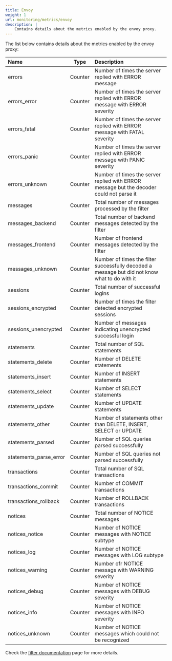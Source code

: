 ```yaml
---
title: Envoy
weight: 1
url: monitoring/metrics/envoy
description: |
    Contains details about the metrics enabled by the envoy proxy.
---
```


The list below contains details about the metrics enabled by the envoy proxy:

|          Name          	|   Type  	|                                          Description                                          	|
|:-----------------------	|:-------:	|:--------------------------------------------------------------------------------------------- 	|
| errors                 	| Counter 	| Number of times the server replied with ERROR message                                         	|
| errors_error           	| Counter 	| Number of times the server replied with ERROR message with ERROR severity                     	|
| errors_fatal           	| Counter 	| Number of times the server replied with ERROR message with FATAL severity                     	|
| errors_panic           	| Counter 	| Number of times the server replied with ERROR message with PANIC severity                     	|
| errors_unknown         	| Counter 	| Number of times the server replied with ERROR message but the decoder could not parse it      	|
| messages               	| Counter 	| Total number of messages processed by the filter                                              	|
| messages_backend       	| Counter 	| Total number of backend messages detected by the filter                                       	|
| messages_frontend      	| Counter 	| Number of frontend messages detected by the filter                                            	|
| messages_unknown       	| Counter 	| Number of times the filter successfully decoded a message but did not know what to do with it 	|
| sessions               	| Counter 	| Total number of successful logins                                                             	|
| sessions_encrypted     	| Counter 	| Number of times the filter detected encrypted sessions                                        	|
| sessions_unencrypted   	| Counter 	| Number of messages indicating unencrypted successful login                                    	|
| statements             	| Counter 	| Total number of SQL statements                                                                	|
| statements_delete      	| Counter 	| Number of DELETE statements                                                                   	|
| statements_insert      	| Counter 	| Number of INSERT statements                                                                   	|
| statements_select      	| Counter 	| Number of SELECT statements                                                                   	|
| statements_update      	| Counter 	| Number of UPDATE statements                                                                   	|
| statements_other       	| Counter 	| Number of statements other than DELETE, INSERT, SELECT or UPDATE                              	|
| statements_parsed      	| Counter 	| Number of SQL queries parsed successfully                                                     	|
| statements_parse_error 	| Counter 	| Number of SQL queries not parsed successfully                                                 	|
| transactions           	| Counter 	| Total number of SQL transactions                                                              	|
| transactions_commit    	| Counter 	| Number of COMMIT transactions                                                                 	|
| transactions_rollback  	| Counter 	| Number of ROLLBACK transactions                                                               	|
| notices                	| Counter 	| Total number of NOTICE messages                                                               	|
| notices_notice         	| Counter 	| Number of NOTICE messages with NOTICE subtype                                                 	|
| notices_log            	| Counter 	| Number of NOTICE messages with LOG subtype                                                    	|
| notices_warning        	| Counter 	| Number ofr NOTICE messags with WARNING severity                                               	|
| notices_debug          	| Counter 	| Number of NOTICE messages with DEBUG severity                                                 	|
| notices_info           	| Counter 	| Number of NOTICE messages with INFO severity                                                  	|
| notices_unknown        	| Counter 	| Number of NOTICE messages which could not be recognized                                       	|

Check the [filter documentation](https://www.envoyproxy.io/docs/envoy/latest/configuration/listeners/network_filters/postgres_proxy_filter) page for more details.